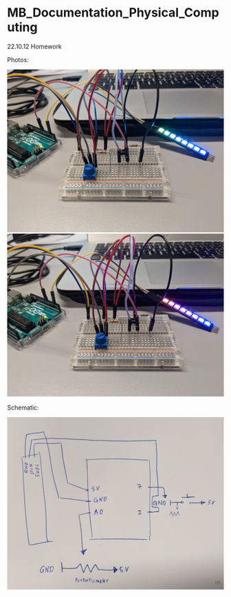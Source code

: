 # MB_Documentation_Physical_Computing

22.10.12 Homework

Photos:

![22.10.12_Homework_1](images/22.10.12_Homework_1.jpeg)
![22.10.12_Homework_2](images/22.10.12_Homework_2.jpeg)

Schematic:

![22.10.12_Homework_3](images/22.10.12_Homework_3.jpeg)
